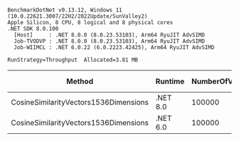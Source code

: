 ```

BenchmarkDotNet v0.13.12, Windows 11 (10.0.22621.3007/22H2/2022Update/SunValley2)
Apple Silicon, 8 CPU, 8 logical and 8 physical cores
.NET SDK 8.0.100
  [Host]     : .NET 8.0.0 (8.0.23.53103), Arm64 RyuJIT AdvSIMD
  Job-TVODVP : .NET 8.0.0 (8.0.23.53103), Arm64 RyuJIT AdvSIMD
  Job-WIIMCL : .NET 6.0.22 (6.0.2223.42425), Arm64 RyuJIT AdvSIMD

RunStrategy=Throughput  Allocated=3.81 MB  

```
| Method                                | Runtime  | NumberOfVectorsToCreate | Mean     | Error    | StdDev   | Ratio    | RatioSD | Alloc Ratio |
|-------------------------------------- |--------- |------------------------ |---------:|---------:|---------:|---------:|--------:|------------:|
| CosineSimilarityVectors1536Dimensions | .NET 8.0 | 100000                  | 45.24 ms | 0.357 ms | 0.334 ms |     +17% |    0.9% |         -0% |
| CosineSimilarityVectors1536Dimensions | .NET 6.0 | 100000                  | 38.52 ms | 0.155 ms | 0.145 ms | baseline |         |             |
